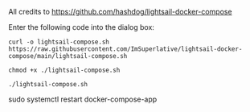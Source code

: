 All credits to https://github.com/hashdog/lightsail-docker-compose


Enter the following code into the dialog box:

   ```
   curl -o lightsail-compose.sh https://raw.githubusercontent.com/ImSuperlative/lightsail-docker-compose/main/lightsail-compose.sh

   chmod +x ./lightsail-compose.sh

   ./lightsail-compose.sh
   ```


sudo systemctl restart docker-compose-app